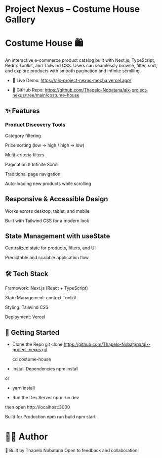 # Project Nexus – Costume House Gallery

# Costume House 🛍️

An interactive e-commerce product catalog built with Next.js, TypeScript, Redux Toolkit, and Tailwind CSS.
Users can seamlessly browse, filter, sort, and explore products with smooth pagination and infinite scrolling.

- 🔗 Live Demo: https://alx-project-nexus-mocha.vercel.app/

- 📂 GitHub Repo: https://github.com/Thapelo-Nobatana/alx-project-nexus/tree/main/costume-house

## ✨ Features

### Product Discovery Tools

Category filtering

Price sorting (low → high / high → low)

Multi-criteria filters

Pagination & Infinite Scroll

Traditional page navigation

Auto-loading new products while scrolling

## Responsive & Accessible Design

Works across desktop, tablet, and mobile

Built with Tailwind CSS for a modern look

## State Management with useState

Centralized state for products, filters, and UI

Predictable and scalable application flow

## 🛠️ Tech Stack

Framework: Next.js (React + TypeScript)

State Management: context Toolkit

Styling: Tailwind CSS

Deployment: Vercel

## 🚀 Getting Started

- Clone the Repo
  git clone https://github.com/Thapelo-Nobatana/alx-project-nexus.git

  cd costume-house

- Install Dependencies
  npm install

or

- yarn install

- Run the Dev Server
  npm run dev

then open http://localhost:3000

Build for Production
npm run build
npm start

# 🧑‍💻 Author

👋 Built by Thapelo Nobatana
Open to feedback and collaboration!
